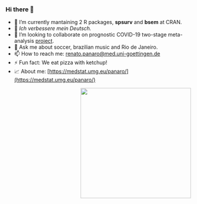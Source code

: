 ### Hi there 👋

  
- 🔭 I’m currently mantaining 2 R packages, **spsurv** and **bsem** at CRAN.
- 🌱 *Ich verbessere mein Deutsch.*
- 👯 I’m looking to collaborate on prognostic COVID-19 two-stage meta-analysis [project](https://medstat.umg.eu/forschung/laufende-projekte/bayesian-and-nonparametric-statistics-teaming-up-two-opposing-theories-for-the-benefit-of-prognostic-studies-in-covid-19/).
- 💬 Ask me about soccer, brazilian music and Rio de Janeiro.
- 📫 How to reach me: renato.panaro@med.uni-goettingen.de
- ⚡ Fun fact: We eat pizza with ketchup!
- :chart_with_upwards_trend: About me: [https://medstat.umg.eu/panaro/](https://medstat.umg.eu/panaro/)

<img src="https://raw.githubusercontent.com/rvpanaro/rvpanaro/master/myoctocat.png" width=300 style="float:right"/>
